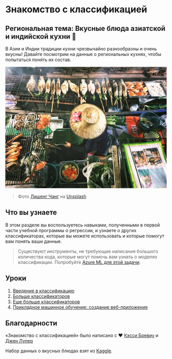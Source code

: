 # Знакомство с классификацией
## Региональная тема: Вкусные блюда азиатской и индийской кухни 🍜

В Азии и Индии традиции кухни чрезвычайно разнообразны и очень вкусны! Давайте посмотрим на данные о региональных кухнях, чтобы попытаться понять их состав.

![Продавец тайской еды](../images/thai-food.jpg)
> Фото <a href="https://unsplash.com/@changlisheng?utm_source=unsplash&utm_medium=referral&utm_content=creditCopyText">Лишенг Чанг</a> на <a href="https://unsplash.com/s/photos/asian-food?utm_source=unsplash&utm_medium=referral&utm_content=creditCopyText ">Unsplash</a>

## Что вы узнаете

В этом разделе вы воспользуетесь навыками, полученными в первой части учебной программы о регрессии, и узнаете о других классификаторах, которые вы можете использовать и которые помогут вам понять ваши данные.

> Существуют инструменты, не требующие написания большого количества кода, которые могут помочь вам узнать о моделях классификации. Попробуйте [Azure ML для этой задачи](https://docs.microsoft.com/learn/modules/create-classification-model-azure-machine-learning-designer/?WT.mc_id=academic-77952-leestott).

## Уроки

1. [Введение в классификацию](../1-Introduction/README.md)
2. [Больше классификаторов](../2-Classifiers-1/README.md)
3. [Еще больше классификаторов](../3-Classifiers-2/README.md)
4. [Прикладное машинное обучение: создание веб-приложения](../4-Applied/README.md)

## Благодарности

«Знакомство с классификацией» было написано с ♥ ️[Кэсси Бревиу](https://www.twitter.com/cassieview) и [Джен Лупер](https://www.twitter.com/jenlooper)

Набор данных о вкусных блюдах взят из [Kaggle](https://www.kaggle.com/hoandan/asian-and-indian-cuisines).
